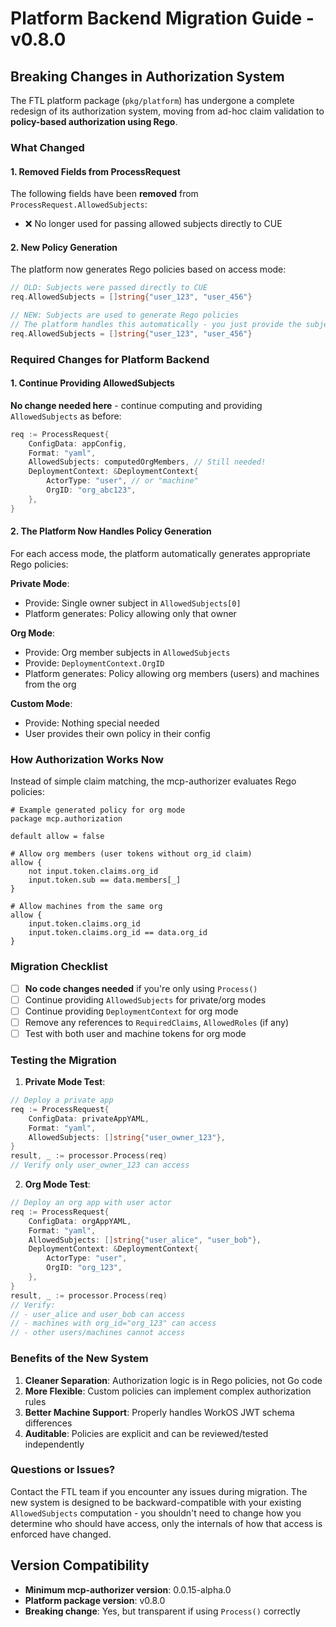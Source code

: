 # Platform Backend Migration Guide - v0.8.0

## Breaking Changes in Authorization System

The FTL platform package (`pkg/platform`) has undergone a complete redesign of its authorization system, moving from ad-hoc claim validation to **policy-based authorization using Rego**.

### What Changed

#### 1. Removed Fields from ProcessRequest
The following fields have been **removed** from `ProcessRequest.AllowedSubjects`:
- ❌ No longer used for passing allowed subjects directly to CUE

#### 2. New Policy Generation
The platform now generates Rego policies based on access mode:

```go
// OLD: Subjects were passed directly to CUE
req.AllowedSubjects = []string{"user_123", "user_456"}

// NEW: Subjects are used to generate Rego policies
// The platform handles this automatically - you just provide the subjects
req.AllowedSubjects = []string{"user_123", "user_456"}
```

### Required Changes for Platform Backend

#### 1. Continue Providing AllowedSubjects
**No change needed here** - continue computing and providing `AllowedSubjects` as before:

```go
req := ProcessRequest{
    ConfigData: appConfig,
    Format: "yaml",
    AllowedSubjects: computedOrgMembers, // Still needed!
    DeploymentContext: &DeploymentContext{
        ActorType: "user", // or "machine"
        OrgID: "org_abc123",
    },
}
```

#### 2. The Platform Now Handles Policy Generation

For each access mode, the platform automatically generates appropriate Rego policies:

**Private Mode**: 
- Provide: Single owner subject in `AllowedSubjects[0]`
- Platform generates: Policy allowing only that owner

**Org Mode**:
- Provide: Org member subjects in `AllowedSubjects`
- Provide: `DeploymentContext.OrgID`
- Platform generates: Policy allowing org members (users) and machines from the org

**Custom Mode**:
- Provide: Nothing special needed
- User provides their own policy in their config

### How Authorization Works Now

Instead of simple claim matching, the mcp-authorizer evaluates Rego policies:

```rego
# Example generated policy for org mode
package mcp.authorization

default allow = false

# Allow org members (user tokens without org_id claim)
allow {
    not input.token.claims.org_id
    input.token.sub == data.members[_]
}

# Allow machines from the same org
allow {
    input.token.claims.org_id
    input.token.claims.org_id == data.org_id
}
```

### Migration Checklist

- [ ] **No code changes needed** if you're only using `Process()`
- [ ] Continue providing `AllowedSubjects` for private/org modes
- [ ] Continue providing `DeploymentContext` for org mode
- [ ] Remove any references to `RequiredClaims`, `AllowedRoles` (if any)
- [ ] Test with both user and machine tokens for org mode

### Testing the Migration

1. **Private Mode Test**:
```go
// Deploy a private app
req := ProcessRequest{
    ConfigData: privateAppYAML,
    Format: "yaml",
    AllowedSubjects: []string{"user_owner_123"},
}
result, _ := processor.Process(req)
// Verify only user_owner_123 can access
```

2. **Org Mode Test**:
```go
// Deploy an org app with user actor
req := ProcessRequest{
    ConfigData: orgAppYAML,
    Format: "yaml",
    AllowedSubjects: []string{"user_alice", "user_bob"},
    DeploymentContext: &DeploymentContext{
        ActorType: "user",
        OrgID: "org_123",
    },
}
result, _ := processor.Process(req)
// Verify:
// - user_alice and user_bob can access
// - machines with org_id="org_123" can access
// - other users/machines cannot access
```

### Benefits of the New System

1. **Cleaner Separation**: Authorization logic is in Rego policies, not Go code
2. **More Flexible**: Custom policies can implement complex authorization rules
3. **Better Machine Support**: Properly handles WorkOS JWT schema differences
4. **Auditable**: Policies are explicit and can be reviewed/tested independently

### Questions or Issues?

Contact the FTL team if you encounter any issues during migration. The new system is designed to be backward-compatible with your existing `AllowedSubjects` computation - you shouldn't need to change how you determine who should have access, only the internals of how that access is enforced have changed.

## Version Compatibility

- **Minimum mcp-authorizer version**: 0.0.15-alpha.0
- **Platform package version**: v0.8.0
- **Breaking change**: Yes, but transparent if using `Process()` correctly